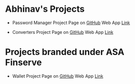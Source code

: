 # Abhinav's Projects

- Password Manager
  Project Page on [GitHub](https://github.com/abhinavsatheesh/Programming/tree/main/Web/JavaScriptPrograms/PasswordManager)
  Web App [Link](https://t.ly/Mw4Q8)
  
- Converters 
  Project Page on [GitHub](https://github.com/abhinavsatheesh/Programming/tree/main/Web/JavaScriptPrograms/Converters)
  Web App [Link](https://rb.gy/lrjhkv)

# Projects branded under ASA Finserve 

- Wallet
  Project Page on [GitHub](https://github.com/asafinserve/Wallet)
  Web App [Link](https://asafinserve.github.io/Wallet)
